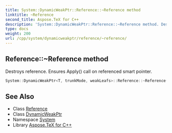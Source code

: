 ```yaml
---
title: System::DynamicWeakPtr::Reference::~Reference method
linktitle: ~Reference
second_title: Aspose.TeX for C++
description: 'System::DynamicWeakPtr::Reference::~Reference method. Destroys reference. Ensures Apply() call on referenced smart pointer in C++.'
type: docs
weight: 200
url: /cpp/system/dynamicweakptr/reference/~reference/
---
```

## Reference::~Reference method


Destroys reference. Ensures Apply() call on referenced smart pointer.

```cpp
System::DynamicWeakPtr<T, trunkMode, weakLeafs>::Reference::~Reference()
```

## See Also

* Class [Reference](../)
* Class [DynamicWeakPtr](../../)
* Namespace [System](../../../)
* Library [Aspose.TeX for C++](../../../../)

